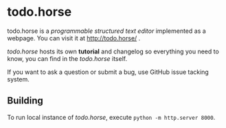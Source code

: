 todo.horse
=======

todo.horse is a *programmable structured text editor* implemented as a webpage. You can visit it at http://todo.horse/ .

*todo.horse* hosts its own **tutorial** and changelog so everything you need to know, you can find in the *todo.horse* itself.

If you want to ask a question or submit a bug, use GitHub issue tacking system.

Building
--------

To run local instance of *todo.horse*, execute `python -m http.server 8000`.
